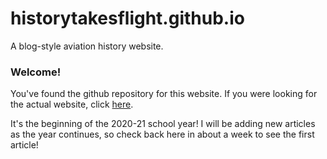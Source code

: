 # historytakesflight.github.io

A blog-style aviation history website. 

### Welcome!
You've found the github repository for this website. If you were looking for the actual website, click [here](https://historytakesflight.github.io/). 

It's the beginning of the 2020-21 school year! I will be adding new articles as the year continues, so check back here in about a week to see the first article!
